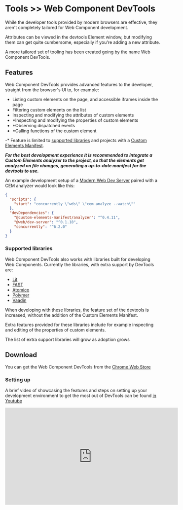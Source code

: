 # Tools >> Web Component DevTools

While the developer tools provided by modern browsers are effective, they aren't completely tailored for Web Component development.

Attributes can be viewed in the devtools Element window, but modifying them can get quite cumbersome, especially if you're adding a new attribute.

A more tailored set of tooling has been created going by the name Web Component DevTools.

## Features

Web Component DevTools provides advanced features to the developer, straight from the browser's UI to, for example:

- Listing custom elements on the page, and accessible iframes inside the page
- Filtering custom elements on the list
- Inspecting and modifying the attributes of custom elements
- \*Inspecting and modifying the properties of custom elements
- \*Observing dispatched events
- \*Calling functions of the custom element

-\* Feature is limited to [supported libraries](#supported-libraries) and projects with a [Custom Elements Manifest](https://github.com/webcomponents/custom-elements-manifest).

**_For the best development experience it is recommended to integrate a Custom Elements analyzer to the project, so that the elements get analyzed on file changes, generating a up-to-date manifest for the devtools to use._**

An example development setup of a [Modern Web Dev Server](https://modern-web.dev/docs/dev-server/overview/) paired with a CEM analyzer would look like this:

```json
{
  "scripts": {
    "start": "concurrently \"wds\" \"cem analyze --watch\""
  },
  "devDependencies": {
    "@custom-elements-manifest/analyzer": "^0.4.11",
    "@web/dev-server": "^0.1.18",
    "concurrently": "^6.2.0"
  }
}
```

### Supported libraries

Web Component DevTools also works with libraries built for developing Web Components. Currently the libraries, with extra support by DevTools are:

- [Lit](https://github.com/lit/lit/)
- [FAST](https://www.fast.design/)
- [Atomico](https://atomicojs.github.io/)
- [Polymer](https://polymer-library.polymer-project.org/)
- [Vaadin](https://vaadin.com/)

When developing with these libraries, the feature set of the devtools is increased, without the addition of the Custom Elements Manifest.

Extra features provided for these libraries include for example inspecting and editing of the properties of custom elements.

The list of extra support libraries will grow as adoption grows

## Download

You can get the Web Component DevTools from the [Chrome Web Store](https://chrome.google.com/webstore/detail/web-component-devtools/gdniinfdlmmmjpnhgnkmfpffipenjljo/related)

### Setting up

A brief video of showcasing the features and steps on setting up your development environment to get the most out of DevTools can be found [in Youtube](https://youtu.be/D6W5iX3-E9E)

<iframe width="560" height="315" src="https://www.youtube.com/embed/D6W5iX3-E9E" title="YouTube video player" frameborder="0" allow="accelerometer; autoplay; clipboard-write; encrypted-media; gyroscope; picture-in-picture" allowfullscreen></iframe>
